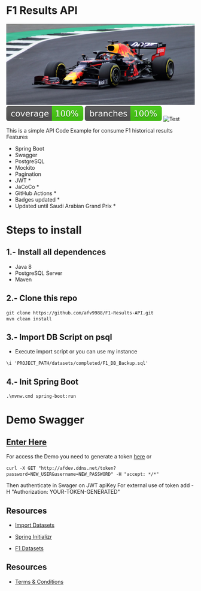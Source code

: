 # F1 Results API 

![CC0 Public Domain](https://raw.githubusercontent.com/afv9988/F1-Results-API/main/src/main/resources/RB19.jpg)
![Coverage](.github/badges/jacoco.svg)
![Branch](.github/badges/branches.svg)
![Test](https://github.com/afv9988/F1-Results-API/actions/workflows/flow.yaml/badge.svg)

This is a simple API Code Example for consume F1 historical results 
Features
- Spring Boot
- Swagger
- PostgreSQL
- Mockito
- Pagination
- JWT *
- JaCoCo *
- GitHub Actions *
- Badges updated *
- Updated until Saudi Arabian Grand Prix *

# Steps to install

## 1.- Install all dependences
* Java 8
* PostgreSQL Server 
* Maven

## 2.- Clone this repo
```
git clone https://github.com/afv9988/F1-Results-API.git
mvn clean install
```

## 3.- Import DB Script on psql
* Execute import script or you can use my instance
```
\i 'PROJECT_PATH/datasets/completed/F1_DB_Backup.sql'
```

## 4.- Init Spring Boot
```
.\mvnw.cmd spring-boot:run
```

# Demo Swagger
## [Enter Here](http://afdev.ddns.net/swagger-ui.html#/results-controller)

For access the Demo you need to generate a token [here](http://afdev.ddns.net/token?password=PASSWORD&username=USER) or
```
curl -X GET "http://afdev.ddns.net/token?password=NEW_USER&username=NEW_PASSWORD" -H "accept: */*"
```
Then authenticate in Swager on JWT apiKey
For external use of token add -H "Authorization: YOUR-TOKEN-GENERATED"

## Resources
* [Import Datasets](https://hasura.io/docs/latest/schema/postgres/postgres-guides/import-data-from-csv/)

* [Spring Initializr](https://start.spring.io/#!type=maven-project&language=java&platformVersion=2.7.9&packaging=war&jvmVersion=1.8&groupId=com.apex&artifactId=demo&name=demo&description=F1%20API%20using%20GraphQL%20-%20Spring%20Boot%20-%20Mockito&packageName=com.apex.demo&dependencies=web,data-jpa,postgresql,graphql)

* [F1 Datasets](https://ergast.com/mrd/db/)

## Resources

* [Terms & Conditions](https://raw.githubusercontent.com/afv9988/F1-Results-API/main/src/main/resources/TNC.txt)
